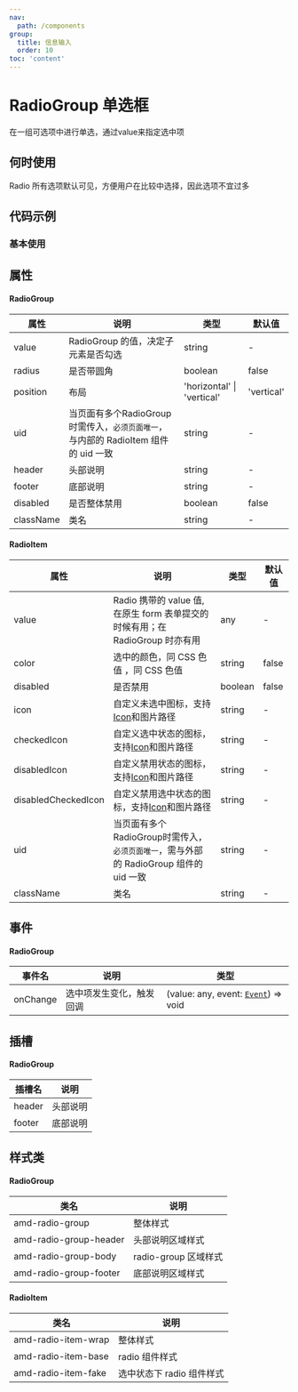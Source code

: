 ```yaml
---
nav:
  path: /components
group:
  title: 信息输入
  order: 10
toc: 'content'
---
```

# RadioGroup 单选框
在一组可选项中进行单选，通过value来指定选中项
## 何时使用
Radio 所有选项默认可见，方便用户在比较中选择，因此选项不宜过多


## 代码示例
### 基本使用
<code src='../../demo/pages/RadioGroup'></code>



## 属性
#### RadioGroup
| 属性 |  说明  | 类型 | 默认值 |
| -----|-----|-----|-----|
| value |  RadioGroup 的值，决定子元素是否勾选  | string | - |
| radius |  是否带圆角   | boolean | false |
| position | 布局  | 'horizontal' &verbar;  'vertical' | 'vertical' | 
| uid |当页面有多个RadioGroup时需传入，`必须页面唯一`，与内部的 RadioItem 组件的 uid 一致  | string | - |
| header | 头部说明 | string | - | 
| footer | 底部说明  | string | - |
| disabled | 是否整体禁用  | boolean | false |
| className |  类名 | string | - |


#### RadioItem
| 属性 |  说明 | 类型 | 默认值 | 
| -----|-----|-----|-----|
| value | Radio 携带的 value 值, 在原生 form 表单提交的时候有用；在 RadioGroup 时亦有用 | any  | - |
| color | 选中的颜色，同 CSS 色值 ，同 CSS 色值  | string| false |
| disabled | 是否禁用  | boolean | false |
| icon | 自定义未选中图标，支持[Icon](./icon#代码示例)和图片路径 | string | - |
| checkedIcon | 自定义选中状态的图标，支持[Icon](./icon#代码示例)和图片路径  | string | - |
| disabledIcon | 自定义禁用状态的图标，支持[Icon](./icon#代码示例)和图片路径 | string | - |
| disabledCheckedIcon | 自定义禁用选中状态的图标，支持[Icon](./icon#代码示例)和图片路径 | string | - |
| uid | 当页面有多个RadioGroup时需传入，`必须页面唯一`，需与外部的 RadioGroup 组件的 uid 一致  | string | - | 
| className |  类名 | string | - |

## 事件
#### RadioGroup
| 事件名 | 说明 | 类型 |
| -----|-----|-----|
| onChange | 选中项发生变化，触发回调 | (value: any, event:  [`Event`](https://opendocs.alipay.com/mini/framework/event-object)) => void |

## 插槽
#### RadioGroup
| 插槽名 | 说明 |
| -----|-----|
| header | 头部说明  |
| footer | 底部说明 |

## 样式类
#### RadioGroup
| 类名 | 说明 |
| -----|-----|
| amd-radio-group | 整体样式 |
| amd-radio-group-header | 头部说明区域样式 |
| amd-radio-group-body | radio-group 区域样式 |
| amd-radio-group-footer | 底部说明区域样式 |

#### RadioItem
| 类名 | 说明 |
| -----|-----|
| amd-radio-item-wrap | 整体样式 |
| amd-radio-item-base | radio 组件样式 |
| amd-radio-item-fake | 选中状态下 radio 组件样式 |